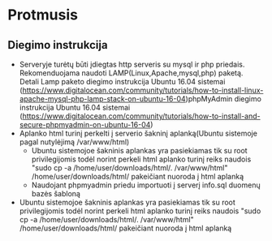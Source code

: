 # Protmusis


## Diegimo instrukcija

+ Serveryje turėtų būti įdiegtas http serveris su mysql ir php priedais. Rekomenduojama naudoti LAMP(Linux,Apache,mysql,php) paketą. Detali Lamp paketo diegimo instrukcija Ubuntu 16.04 sistemai (https://www.digitalocean.com/community/tutorials/how-to-install-linux-apache-mysql-php-lamp-stack-on-ubuntu-16-04)phpMyAdmin diegimo instrukcija Ubuntu 16.04 sistemai
(https://www.digitalocean.com/community/tutorials/how-to-install-and-secure-phpmyadmin-on-ubuntu-16-04)
+ Aplanko html turinį perkelti į serverio šakninį aplanką(Ubuntu sistemoje pagal nutylėjimą /var/www/html)
  * Ubuntu sistemojoe šakninis aplankas yra pasiekiamas tik su root privilegijomis todėl norint perkeli html aplanko turinį reiks naudois "sudo cp -a /home/user/downloads/html/. /var/www/html" /home/user/downloads/html/ pakeičiant nuoroda į html aplanką
  * Naudojant phpmyadmin priedu importuoti į serverį info.sql duomenų bazės šabloną
+ Ubuntu sistemojoe šakninis aplankas yra pasiekiamas tik su root privilegijomis todėl norint perkeli html aplanko turinį reiks naudois "sudo cp -a /home/user/downloads/html/. /var/www/html" /home/user/downloads/html/ pakeičiant nuoroda į html aplanką
